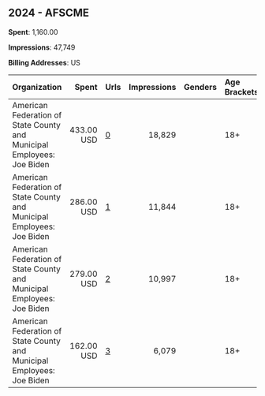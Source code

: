 ## 2024 - AFSCME 
**Spent**: 1,160.00

**Impressions**: 47,749

**Billing Addresses**: US

|Organization|Spent|Urls|Impressions|Genders|Age Brackets|Country Codes|
|:---|---:|:---|---:|:---|:---|:---|
|American Federation of State  County and Municipal Employees: Joe Biden|433.00 USD|[0](https://www.snap.com/political-ads/asset/a182b3c86666aadcd703193a43065264c02487d3f40207855e9730241e56bf5f?mediaType=mp4)|18,829||18+|united states|
|American Federation of State  County and Municipal Employees: Joe Biden|286.00 USD|[1](https://www.snap.com/political-ads/asset/7374c17e1996ac41f7bd3b71bdd590d1a3e147c1235d2f4b812cc0070707aa3e?mediaType=mp4)|11,844||18+|united states|
|American Federation of State  County and Municipal Employees: Joe Biden|279.00 USD|[2](https://www.snap.com/political-ads/asset/985baad5cd986bf4850e8eb21f93cab49b7ae34d9178c1980c92e2a52ebe5531?mediaType=mp4)|10,997||18+|united states|
|American Federation of State  County and Municipal Employees: Joe Biden|162.00 USD|[3](https://www.snap.com/political-ads/asset/37005794517c1744a6749e5f08dd95ee1eab91b11d76bd42927fca3341dadd38?mediaType=mp4)|6,079||18+|united states|
